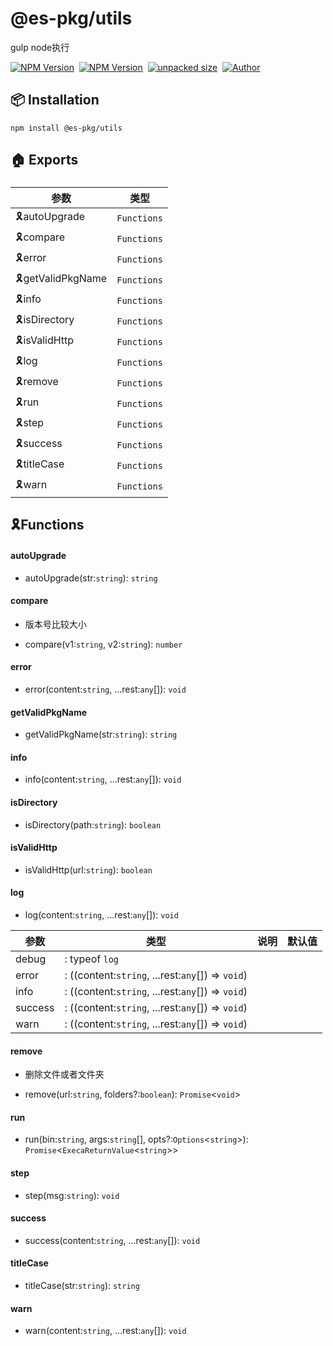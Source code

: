    

@es-pkg/utils
=============

gulp node执行

[![NPM Version](https://img.shields.io/npm/v/@es-pkg/utils?color=33cd56&logo=npm)](https://www.npmjs.com/package/@es-pkg/utils)  [![NPM Version](https://img.shields.io/npm/dm/@es-pkg/utils.svg?style=flat-square)](https://www.npmjs.com/package/@es-pkg/utils)  [![unpacked size](https://img.shields.io/npm/unpacked-size/@es-pkg/utils?color=green)](https://www.npmjs.com/package/@es-pkg/utils)  [![Author](https://img.shields.io/badge/docs_by-pan-blue)](https://github.com/robertpanvip/es-pkg.git)

📦 **Installation**
-------------------

    npm install @es-pkg/utils

🏠 Exports
----------

### 

|参数|类型|
|---|---|
|🎗️autoUpgrade|`Functions`|
|🎗️compare|`Functions`|
|🎗️error|`Functions`|
|🎗️getValidPkgName|`Functions`|
|🎗️info|`Functions`|
|🎗️isDirectory|`Functions`|
|🎗️isValidHttp|`Functions`|
|🎗️log|`Functions`|
|🎗️remove|`Functions`|
|🎗️run|`Functions`|
|🎗️step|`Functions`|
|🎗️success|`Functions`|
|🎗️titleCase|`Functions`|
|🎗️warn|`Functions`|

**🎗️Functions**
----------------

  
  

#### autoUpgrade

*   autoUpgrade(str:`string`): `string`

  
  

#### compare

*   版本号比较大小  
      
    
*   compare(v1:`string`, v2:`string`): `number`

  
  

#### error

*   error(content:`string`, ...rest:`any`\[\]): `void`

  
  

#### getValidPkgName

*   getValidPkgName(str:`string`): `string`

  
  

#### info

*   info(content:`string`, ...rest:`any`\[\]): `void`

  
  

#### isDirectory

*   isDirectory(path:`string`): `boolean`

  
  

#### isValidHttp

*   isValidHttp(url:`string`): `boolean`

  
  

#### log

*   log(content:`string`, ...rest:`any`\[\]): `void`

|参数|类型|说明|默认值|
|---|---|---|---|
|debug|: typeof `log`|||
|error|: ((content:`string`, ...rest:`any`\[\]) => `void`)|||
|info|: ((content:`string`, ...rest:`any`\[\]) => `void`)|||
|success|: ((content:`string`, ...rest:`any`\[\]) => `void`)|||
|warn|: ((content:`string`, ...rest:`any`\[\]) => `void`)|||

  
  

#### remove

*   删除文件或者文件夹  
      
    
*   remove(url:`string`, folders?:`boolean`): `Promise`<`void`\>

  
  

#### run

*   run(bin:`string`, args:`string`\[\], opts?:`Options`<`string`\>): `Promise`<`ExecaReturnValue`<`string`\>\>

  
  

#### step

*   step(msg:`string`): `void`

  
  

#### success

*   success(content:`string`, ...rest:`any`\[\]): `void`

  
  

#### titleCase

*   titleCase(str:`string`): `string`

  
  

#### warn

*   warn(content:`string`, ...rest:`any`\[\]): `void`